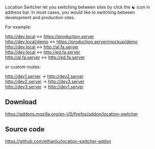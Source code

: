 Location Switcher let you switching between sites by click the ☯ icon in address bar.
In most cases, you would like to switching between development and production sites.

For example:

http://dev.local <-> https://production.server  
http://dev.local/demo <-> https://production.server/mockup/demo  
http://dev.local <-> http://al.fa.server  
http://dev.local <-> http://ed.fa.server  
http://al.fa.server <-> http://ed.fa.server  

or custom routes:

http://dev1.server -> http://dev2.server  
http://dev2.server -> http://dev3.server  
http://dev3.server -> http://dev1.server  

## Download

https://addons.mozilla.org/en-US/firefox/addon/location-switcher

## Source code

https://github.com/ethanliu/location-switcher-addon
